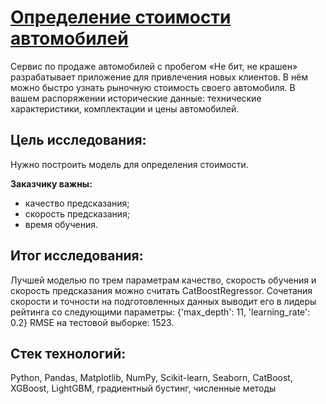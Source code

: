 # [Определение стоимости автомобилей](https://github.com/Egotoire/Portfolio/blob/main/08_car_price/08_car_price.ipynb)
Сервис по продаже автомобилей с пробегом «Не бит, не крашен» разрабатывает приложение для привлечения новых клиентов. В нём можно быстро узнать рыночную стоимость своего автомобиля. В вашем распоряжении исторические данные: технические характеристики, комплектации и цены автомобилей.

## Цель исследования:
Нужно построить модель для определения стоимости.

**Заказчику важны:**
- качество предсказания;
- скорость предсказания;
- время обучения.

## Итог исследования:
Лучшей моделью по трем параметрам качество, скорость обучения и скорость предсказания можно считать CatBoostRegressor. Сочетания скорости и точности на подготовленных данных выводит его в лидеры рейтинга со следующими параметры: {'max_depth': 11, 'learning_rate': 0.2}
RMSE на тестовой выборке: 1523.

## Стек технологий:
Python, Pandas, Matplotlib, NumPy, Scikit-learn, Seaborn, CatBoost, XGBoost, LightGBM, градиентный бустинг, численные методы
